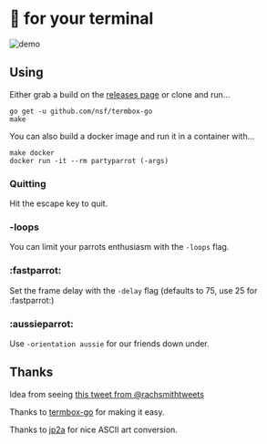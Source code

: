 # :parrot: for your terminal

![demo](http://dropit.velvetcache.org.s3.amazonaws.com/jmhobbs/NzczFOYq4g/termbox-parrot-color.gif)

## Using

Either grab a build on the [releases page](https://github.com/jmhobbs/terminal-parrot/releases) or clone and run...

    go get -u github.com/nsf/termbox-go
    make

You can also build a docker image and run it in a container with...

    make docker
    docker run -it --rm partyparrot (-args)

### Quitting

Hit the escape key to quit.

### -loops

You can limit your parrots enthusiasm with the `-loops` flag.

### :fastparrot:

Set the frame delay with the `-delay` flag (defaults to 75, use 25 for :fastparrot:)

### :aussieparrot:

Use `-orientation aussie` for our friends down under.

## Thanks

Idea from seeing [this tweet from @rachsmithtweets](https://twitter.com/rachsmithtweets/status/742785722290212868)

Thanks to [termbox-go](https://github.com/nsf/termbox-go) for making it easy.

Thanks to [jp2a](https://csl.name/jp2a/) for nice ASCII art conversion.

